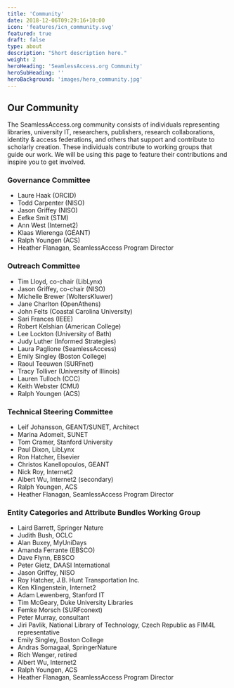 ```yaml
---
title: 'Community'
date: 2018-12-06T09:29:16+10:00
icon: 'features/icn_community.svg'
featured: true
draft: false
type: about
description: "Short description here."
weight: 2
heroHeading: 'SeamlessAccess.org Community'
heroSubHeading: ''
heroBackground: 'images/hero_community.jpg'
---
```


## Our Community

The SeamlessAccess.org community consists of individuals representing libraries, university IT, researchers, publishers, research collaborations, identity & access federations, and others that support and contribute to  scholarly creation. These individuals contribute to working groups that guide our work. We will be using this page to feature their contributions and inspire you to get involved.

### Governance Committee

* Laure Haak (ORCID)
* Todd Carpenter (NISO)
* Jason Griffey (NISO)
* Eefke Smit (STM)
* Ann West (Internet2)
* Klaas Wierenga (GÉANT)
* Ralph Youngen (ACS)
* Heather Flanagan, SeamlessAccess Program Director

### Outreach Committee

* Tim Lloyd, co-chair (LibLynx)
* Jason Griffey, co-chair (NISO)
* Michelle Brewer (WoltersKluwer)
* Jane Charlton (OpenAthens)
* John Felts (Coastal Carolina University)
* Sari Frances (IEEE)
* Robert Kelshian (American College)
* Lee Lockton (University of Bath)
* Judy Luther (Informed Strategies)
* Laura Paglione (SeamlessAccess)
* Emily Singley (Boston College)
* Raoul Teeuwen (SURFnet)
* Tracy Tolliver (University of Illinois)
* Lauren Tulloch (CCC)
* Keith Webster (CMU)
* Ralph Youngen (ACS)

### Technical Steering Committee

* Leif Johansson, GEANT/SUNET, Architect
* Marina Adomeit, SUNET
* Tom Cramer, Stanford University
* Paul Dixon, LibLynx
* Ron Hatcher, Elsevier
* Christos Kanellopoulos, GEANT
* Nick Roy, Internet2
* Albert Wu, Internet2 (secondary)
* Ralph Youngen, ACS
* Heather Flanagan, SeamlessAccess Program Director

### Entity Categories and Attribute Bundles Working Group

* Laird Barrett, Springer Nature
* Judith Bush, OCLC
* Alan Buxey, MyUniDays
* Amanda Ferrante (EBSCO)
* Dave Flynn, EBSCO
* Peter Gietz, DAASI International
* Jason Griffey, NISO
* Roy Hatcher, J.B. Hunt Transportation Inc.
* Ken Klingenstein, Internet2
* Adam Lewenberg, Stanford IT
* Tim McGeary, Duke University Libraries
* Femke Morsch (SURFconext)
* Peter Murray, consultant
* Jiri Pavlik, National Library of Technology, Czech Republic as FIM4L representative
* Emily Singley, Boston College
* Andras Somagaal, SpringerNature
* Rich Wenger, retired
* Albert Wu, Internet2
* Ralph Youngen, ACS
* Heather Flanagan, SeamlessAccess Program Director
